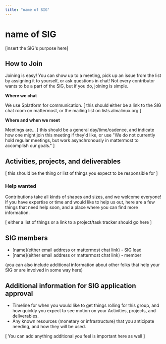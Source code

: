 ```yaml
---
title: "name of SIG"
---
```


# name of SIG

[insert the SIG's purpose here]

## How to Join

Joining is easy! You can show up to a meeting, pick up an issue from the list by assigning it to yourself, or ask questions in chat! Not every contributor wants to be a part of the SIG, but if you do, joining is simple.

**Where we chat**

We use $platform for communication. [ this should either be a link to the SIG chat room on mattermost, or the mailing list on lists.almalinux.org ]

**Where and when we meet**

Meetings are... [ this should be a general day/time/cadence, and indicate how one might join this meeting if they'd like, or use "We do not currently hold regular meetings, but work asynchronously in mattermost to accomplish our goals." ]

## Activities, projects, and deliverables

[ this should be the thing or list of things you expect to be responsible for ]

### Help wanted

Contributions take all kinds of shapes and sizes, and we welcome everyone! If you have expertise or time and would like to help us out, here are a few things that need help soon, and a place where you can find more information.

[ either a list of things or a link to a project/task tracker should go here ]

## SIG members

- [name](either email address or mattermost chat link) - SIG lead
- [name](either email address or mattermost chat link) - member

(you can also include additional information about other folks that help your SIG or are involved in some way here)

## Additional information for SIG application approval

- Timeline for when you would like to get things rolling for this group, and how quickly you expect to see motion on your Activities, projects, and deliverables.
- Any known resources (monetary or infrastructure) that you anticipate needing, and how they will be used.

[ You can add anything additional you feel is important here as well ]

